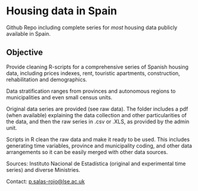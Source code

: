 # Housing data in Spain

Github Repo including complete series for *most* housing data publicly available in Spain.

## Objective
Provide cleaning R-scripts for a comprehensive series of Spanish housing data, including prices indexes, 
rent, touristic apartments, construction, rehabilitation and demographics. 

Data stratification ranges from provinces and autonomous regions to municipalities and even small census units. 

Original data series are provided (see raw data). The folder includes a pdf (when available) explaining the data collection
and other particularities of the data, and then the raw series in .csv or .XLS, as provided by the admin unit.

Scripts in R clean the raw data and make it ready to be used. This includes generating time variables, province
and municipality coding, and other data arrangements so it can be easily merged with other data sources.

Sources: Instituto Nacional de Estadística (original and experimental time series) and diverse Ministries.

Contact: p.salas-rojo@lse.ac.uk

